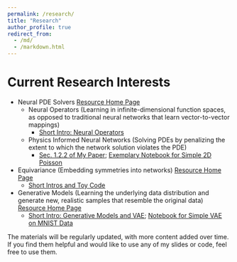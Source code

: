 ```yaml
---
permalink: /research/
title: "Research"
author_profile: true
redirect_from: 
  - /md/
  - /markdown.html
---
```

Current Research Interests
======
* Neural PDE Solvers [Resource Home Page](https://zbz3th212a4.larksuite.com/docx/M0Kpdfmg8oOryjxt0nZuOI7ds2g?from=from_copylink)
	* Neural Operators (Learning in infinite-dimensional function spaces, as opposed to traditional neural networks that learn vector-to-vector mappings)
		* [Short Intro: Neural Operators](https://wenhangao21.github.io/files/Neural_Operator_files/Neural_Operators.pdf)
	* Physics Informed Neural Networks (Solving PDEs by penalizing the extent to which the network solution violates the PDE)
		* [Sec. 1.2.2 of My Paper](https://www.sciencedirect.com/science/article/abs/pii/S0021999122009111); [Exemplary Notebook for Simple 2D Poisson](https://github.com/wenhangao21/wenhangao21.github.io/tree/master/files/PINN_files/PINN_Example_Simple_2D_Poission.ipynb)
* Equivariance (Embedding symmetries into networks) [Resource Home Page](https://zbz3th212a4.larksuite.com/docx/Q7oYdCrfUoBZNRxEIXquvENDsuc?from=from_copylink)
	* [Short Intros and Toy Code](https://wenhangao21.github.io/equivariance/)
* Generative Models (Learning the underlying data distribution and generate new, realistic samples that resemble the original data) [Resource Home Page](https://zbz3th212a4.larksuite.com/docx/JxHVdu8mvop8LIxkvdDuGaywsZd?from=from_copylink)
	* [Short Intro: Generative Models and VAE](https://wenhangao21.github.io/files/Generation_files/VAE_10192024.pdf); [Notebook for Simple VAE on MNIST Data](https://github.com/wenhangao21/wenhangao21.github.io/tree/master/files/Generation_files/VAE_implementation.ipynb)
	

The materials will be regularly updated, with more content added over time. If you find them helpful and would like to use any of my slides or code, feel free to use them.




